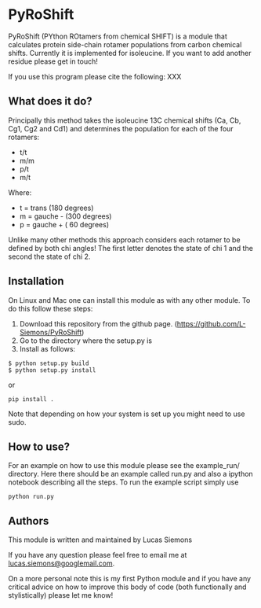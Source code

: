 
PyRoShift
=========

PyRoShift (PYthon ROtamers from chemical SHIFT) is a module that
calculates protein side-chain rotamer populations from carbon
chemical shifts. Currently it is implemented for isoleucine.
If you want to add another residue please get in touch!

If you use this program please cite the following:
XXX


What does it do?
----------------


Principally this method takes the isoleucine 13C chemical shifts
(Ca, Cb, Cg1, Cg2 and Cd1) and determines the population
for each of the four rotamers:

- t/t
- m/m
- p/t
- m/t

Where:
- t = trans     (180 degrees)
- m = gauche -  (300 degrees)
- p = gauche +  ( 60 degrees)

Unlike many other methods this approach considers each rotamer to
be defined by both chi angles! The first letter denotes the state of chi 1 and the
second the state of chi 2.


Installation
------------


On Linux and Mac one can install this module as with any other module. To do this follow these steps:

1. Download this repository from the github page. (https://github.com/L-Siemons/PyRoShift)
2. Go to the directory where the setup.py is
3. Install as follows:
```
$ python setup.py build
$ python setup.py install
```
or
```
pip install .
```
Note that depending on how your system is set up
you might need to use sudo.


How to use?
-----------

For an example on how to use this module please see the example_run/ directory.
Here there should be an example called run.py and also a ipython notebook describing all the
steps. To run the example script simply use
```
python run.py
```


Authors
-------

This module is written and maintained by
Lucas Siemons

If you have any question please feel free to
email me at lucas.siemons@googlemail.com.

On a more personal note this is my first Python
module and if you have any critical advice on how to
improve this body of code (both functionally and stylistically)
please let me know!
